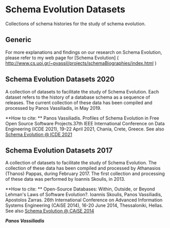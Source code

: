 # Schema Evolution Datasets 
Collections of schema histories for the study of schema evolution.

## Generic
For more explanations and findings on our research on Schema Evolution, please refer to my web page for [Schema Evolution] ( http://www.cs.uoi.gr/~pvassil/projects/schemaBiographies/index.html )


## Schema Evolution Datasets 2020
A collection of datasets to facilitate the study of Schema Evolution. Each dataset refers to the history of a database schema as a sequence of releases. 
The current collection of these data has been compiled and processed by Panos Vassiliadis, in May 2019.

**How to cite: **
Panos Vassiliadis. Profiles of Schema Evolution in Free Open Source Software Projects.37th IEEE International Conference on Data Engineering (ICDE 2021), 19-22 April 2021, Chania, Crete, Greece.
See also [Schema Evolution @ ICDE 2021](https://www.cs.uoi.gr/~pvassil/publications/2021_ICDE/ )

## Schema Evolution Datasets 2017
A collection of datasets to facilitate the study of Schema Evolution. The collection of these data has been compiled and processed by Athanasios (Thanos) Pappas, during February 2017.
The first collection and processing of these data was performed by Ioannis Skoulis, in 2013. 

**How to cite: **
Open-Source Databases: Within, Outside, or Beyond Lehman's Laws of Software Evolution?. Ioannis Skoulis, Panos Vassiliadis, Apostolos Zarras. 26th International Conference on Advanced Information Systems Engineering (CAiSE 2014), 16-20 June 2014, Thessaloniki, Hellas. 
See also [Schema Evolution @ CAiSE 2014](https://www.cs.uoi.gr/~pvassil/publications/2014_CAiSE/ )

**_Panos Vassiliadis_**